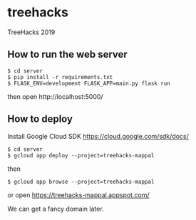 # treehacks
TreeHacks 2019

## How to run the web server

```
$ cd server
$ pip install -r requirements.txt
$ FLASK_ENV=development FLASK_APP=main.py flask run
```

then open http://localhost:5000/


## How to deploy

Install Google Cloud SDK https://cloud.google.com/sdk/docs/

```
$ cd server
$ gcloud app deploy --project=treehacks-mappal
```

then

```
$ gcloud app browse --project=treehacks-mappal
```

or open https://treehacks-mappal.appspot.com/

We can get a fancy domain later.
